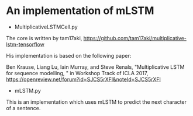 #  An implementation of mLSTM
+ MultiplicativeLSTMCell.py

The core is written by tam17aki, 
https://github.com/tam17aki/multiplicative-lstm-tensorflow

His implementation is based on the following paper:

Ben Krause, Liang Lu, Iain Murray, and Steve Renals, "Multiplicative LSTM for sequence modelling, " in Workshop Track of ICLA 2017, https://openreview.net/forum?id=SJCS5rXFl&noteId=SJCS5rXFl
+ mLSTM.py

This is an implementation which uses mLSTM to predict the next character of a sentence.
